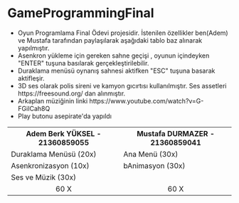 # GameProgrammingFinal
<ul>
  <li>
Oyun Programlama Final Ödevi projesidir. İstenilen özellikler ben(Adem) ve Mustafa tarafından paylaşılarak aşağıdaki tablo baz alınarak yapılmıştır.  
  </li>
  <li>
Asenkron yükleme için gereken sahne geçişi , oyunun içindeyken "ENTER" tuşuna basılarak gerçekleştirilebilir. 
  </li>

  <li>
  Duraklama menüsü oynanış sahnesi aktifken "ESC" tuşuna basarak aktifleşir.
    
  </li>

  <li>
  3D ses olarak polis sireni ve kamyon gıcırtısı kullanılmıştır. Ses assetleri https://freesound.org/ dan alınmıştır.
    
  </li>

  <li>
    Arkaplan müziğinin linki https://www.youtube.com/watch?v=G-FGiICah8Q
  </li>

  <li>Play butonu asepirate'da yapıldı</li>
  
  
</ul>




<div align="center">
<table>

  <tr>
    <th>Adem Berk YÜKSEL - 21360859055 </th>
    <th>Mustafa DURMAZER - 21360859041 </th>
    
  </tr>
  <tr>
    <td>Duraklama Menüsü (20x)</td>
    <td>Ana Menü (30x)</td>
  </tr>

  <tr>
    <td>Asenkronizasyon (10x)</td>
    <td>bAnimasyon (30x)</td>
    
  </tr>

  <tr>
    <td>Ses ve Müzik (30x)</td>
    <td></td>
  </tr>
  <tr>
  
  <td align="center"> 60 X</td>
  <td align="center"> 60 X</td>
  </tr>

  
</table>
</div>


  
</div>
